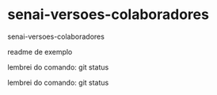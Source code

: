 # senai-versoes-colaboradores
senai-versoes-colaboradores   

readme de exemplo

lembrei do comando: git status

lembrei do comando: git status 